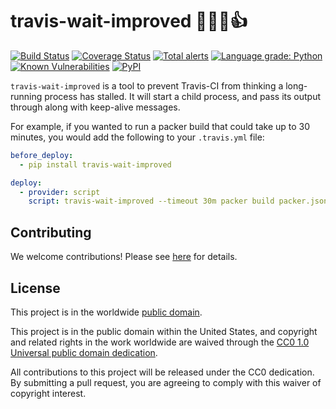 # travis-wait-improved 👷🏻‍⏲👍 #

[![Build Status](https://travis-ci.com/cisagov/travis-wait-improved.svg?branch=develop)](https://travis-ci.com/cisagov/travis-wait-improved)
[![Coverage Status](https://coveralls.io/repos/github/cisagov/travis-wait-improved/badge.svg?branch=develop)](https://coveralls.io/github/cisagov/travis-wait-improved?branch=develop)
[![Total alerts](https://img.shields.io/lgtm/alerts/g/cisagov/travis-wait-improved.svg?logo=lgtm&logoWidth=18)](https://lgtm.com/projects/g/cisagov/travis-wait-improved/alerts/)
[![Language grade: Python](https://img.shields.io/lgtm/grade/python/g/cisagov/travis-wait-improved.svg?logo=lgtm&logoWidth=18)](https://lgtm.com/projects/g/cisagov/travis-wait-improved/context:python)
[![Known Vulnerabilities](https://snyk.io/test/github/cisagov/travis-wait-improved/develop/badge.svg)](https://snyk.io/test/github/cisagov/travis-wait-improved)
[![PyPI](https://img.shields.io/pypi/v/travis-wait-improved.svg)](https://pypi.org/project/travis-wait-improved/)

`travis-wait-improved` is a tool to prevent Travis-CI from thinking a
long-running process has stalled.  It will start a child process,
and pass its output through along with keep-alive messages.

For example, if you wanted to run a packer build that could take up
to 30 minutes, you would add the following to your `.travis.yml` file:

```yml
before_deploy:
  - pip install travis-wait-improved

deploy:
  - provider: script
    script: travis-wait-improved --timeout 30m packer build packer.json
```

## Contributing ##

We welcome contributions!  Please see [here](CONTRIBUTING.md) for
details.

## License ##

This project is in the worldwide [public domain](LICENSE).

This project is in the public domain within the United States, and
copyright and related rights in the work worldwide are waived through
the [CC0 1.0 Universal public domain
dedication](https://creativecommons.org/publicdomain/zero/1.0/).

All contributions to this project will be released under the CC0
dedication. By submitting a pull request, you are agreeing to comply
with this waiver of copyright interest.
